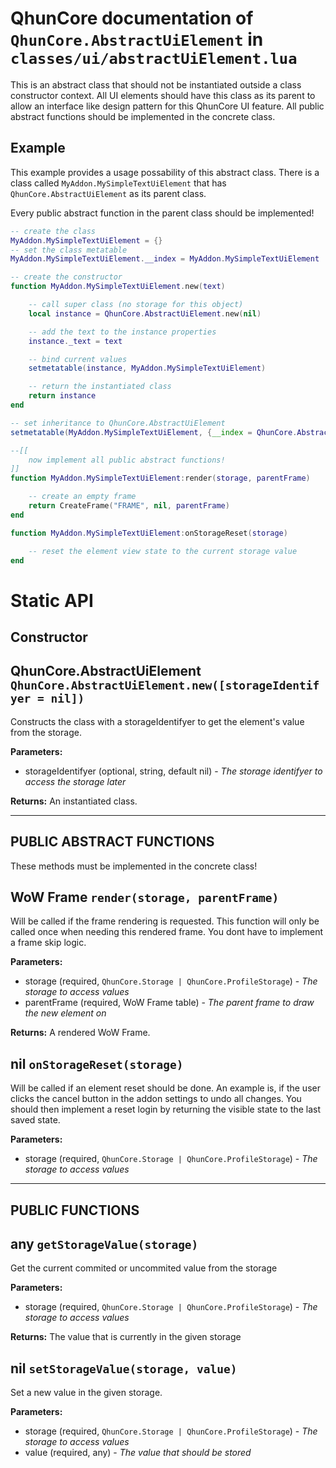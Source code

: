 # QhunCore documentation of `QhunCore.AbstractUiElement` in `classes/ui/abstractUiElement.lua`

This is an abstract class that should not be instantiated outside a class constructor context. All UI elements should have this class as its parent to allow an interface like design pattern for this QhunCore UI feature. All public abstract functions should be implemented in the concrete class.

## Example

This example provides a usage possability of this abstract class. There is a class called `MyAddon.MySimpleTextUiElement` that has `QhunCore.AbstractUiElement` as its parent class.

Every public abstract function in the parent class should be implemented!

```lua
-- create the class
MyAddon.MySimpleTextUiElement = {}
-- set the class metatable
MyAddon.MySimpleTextUiElement.__index = MyAddon.MySimpleTextUiElement

-- create the constructor
function MyAddon.MySimpleTextUiElement.new(text)

    -- call super class (no storage for this object)
    local instance = QhunCore.AbstractUiElement.new(nil)

    -- add the text to the instance properties
    instance._text = text

    -- bind current values
    setmetatable(instance, MyAddon.MySimpleTextUiElement)

    -- return the instantiated class
    return instance
end

-- set inheritance to QhunCore.AbstractUiElement
setmetatable(MyAddon.MySimpleTextUiElement, {__index = QhunCore.AbstractUiElement})

--[[
    now implement all public abstract functions!
]]
function MyAddon.MySimpleTextUiElement:render(storage, parentFrame)

    -- create an empty frame
    return CreateFrame("FRAME", nil, parentFrame)
end

function MyAddon.MySimpleTextUiElement:onStorageReset(storage)

    -- reset the element view state to the current storage value
end
```

# Static API

## Constructor

## QhunCore.AbstractUiElement `QhunCore.AbstractUiElement.new([storageIdentifyer = nil])`

Constructs the class with a storageIdentifyer to get the element's value from the storage.

**Parameters:**
- storageIdentifyer (optional, string, default nil) - *The storage identifyer to access the storage later*

**Returns:** An instantiated class.

---

## PUBLIC ABSTRACT FUNCTIONS

These methods must be implemented in the concrete class!

## WoW Frame `render(storage, parentFrame)`

Will be called if the frame rendering is requested. This function will only be called once when needing this rendered frame. You dont have to implement a frame skip logic.

**Parameters:**
- storage (required, `QhunCore.Storage | QhunCore.ProfileStorage`) - *The storage to access values*
- parentFrame (required, WoW Frame table) - *The parent frame to draw the new element on*

**Returns:** A rendered WoW Frame.

## nil `onStorageReset(storage)`

Will be called if an element reset should be done. An example is, if the user clicks the cancel button in the addon settings to undo all changes. You should then implement a reset login by returning the visible state to the last saved state.

**Parameters:**
- storage (required, `QhunCore.Storage | QhunCore.ProfileStorage`) - *The storage to access values*

---

## PUBLIC FUNCTIONS

## any `getStorageValue(storage)`

Get the current commited or uncommited value from the storage

**Parameters:**
- storage (required, `QhunCore.Storage | QhunCore.ProfileStorage`) - *The storage to access values*

**Returns:** The value that is currently in the given storage

## nil `setStorageValue(storage, value)`

Set a new value in the given storage.

**Parameters:**
- storage (required, `QhunCore.Storage | QhunCore.ProfileStorage`) - *The storage to access values*
- value (required, any) - *The value that should be stored*